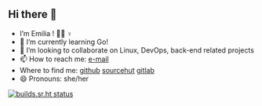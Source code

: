 ## Hi there 👋

-  I’m Emilia ! 🏳️‍⚧️ ♀️
- 🌱 I’m currently learning Go!
- 👯 I’m looking to collaborate on Linux, DevOps, back-end related projects
- 📫 How to reach me: [e-mail](mailto:emiliamakri@tuta.io) 
- Where to find me: [github](https://github.com/emilyinspace) [sourcehut](https://git.sr.ht/~emilyinspace/) [gitlab](https://gitlab.com/emilyinspace)
- 😄 Pronouns: she/her

[![builds.sr.ht status](https://builds.sr.ht/~emilyinspace.svg)](https://builds.sr.ht/~emilyinspace?)
